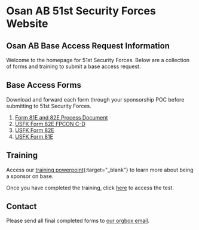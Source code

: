 # Osan AB 51st Security Forces Website

## Osan AB Base Access Request Information 

Welcome to the homepage for 51st Security Forces. Below are a collection of forms and training to submit a base access request.

## Base Access Forms

Download and forward each form through your sponsorship POC before submitting to 51st Security Forces.

1. <a href="./81-82_process.docx" target="_blank">Form 81E and 82E Process Document</a>
2. <a href="./USFK_Form_82E_FPCON_C-D.pdf" target="_blank">USFK Form 82E FPCON C-D</a>
3. <a href="./USFK_Form_82E_BLANK_EXAMPLE.docx" target="_blank">USFK Form 82E</a>
4. <a href="./USFK_FORM_81E-Blank_Signature_Block.pdf" target="_blank">USFK Form 81E</a>

## Training

Access our [training powerpoint](./training_slides.pptx){:target="_blank"} to learn more about being a sponsor on base.

Once you have completed the training, click <a href="https://forms.osi.apps.mil/r/snDHfAEcXi" target="_blank">here</a> to access the test.
## Contact

Please send all final completed forms to [our orgbox email](mailto:51SFS.S5.IA@US.AF.Mil).

